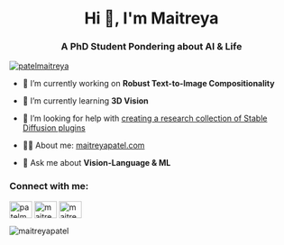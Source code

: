 <h1 align="center">Hi 👋, I'm Maitreya</h1>
<h3 align="center">A PhD Student Pondering about AI & Life</h3>

<p align="left"> <a href="https://twitter.com/patelmaitreya" target="blank"><img src="https://img.shields.io/twitter/follow/patelmaitreya?logo=twitter&style=for-the-badge" alt="patelmaitreya" /></a> </p>

- 🔭 I’m currently working on **Robust Text-to-Image Compositionality**

- 🌱 I’m currently learning **3D Vision**

- 🤝 I’m looking for help with [creating a research collection of Stable Diffusion plugins](https://github.com/Maitreyapatel/LSDGen)

- 👨‍💻 About me: [maitreyapatel.com](maitreyapatel.com)

- 💬 Ask me about **Vision-Language & ML**

<h3 align="left">Connect with me:</h3>
<p align="left">
<a href="https://twitter.com/patelmaitreya" target="blank"><img align="center" src="https://raw.githubusercontent.com/rahuldkjain/github-profile-readme-generator/master/src/images/icons/Social/twitter.svg" alt="patelmaitreya" height="30" width="40" /></a>
<a href="https://linkedin.com/in/maitreya-patel-a37a16139" target="blank"><img align="center" src="https://raw.githubusercontent.com/rahuldkjain/github-profile-readme-generator/master/src/images/icons/Social/linked-in-alt.svg" alt="maitreya-patel-a37a16139" height="30" width="40" /></a>
<a href="https://instagram.com/maitreya_jp" target="blank"><img align="center" src="https://raw.githubusercontent.com/rahuldkjain/github-profile-readme-generator/master/src/images/icons/Social/instagram.svg" alt="maitreya_jp" height="30" width="40" /></a>
</p>

<!---
<p>&nbsp;<img align="center" src="https://github-readme-stats.vercel.app/api?username=maitreyapatel&show_icons=true&locale=en" alt="maitreyapatel" /></p>
-->

<p><img align="center" src="https://github-readme-streak-stats.herokuapp.com/?user=maitreyapatel&mode=weekly" alt="maitreyapatel" /></p>
